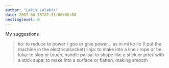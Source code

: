 ```yaml
---
author: "Lakis Lalakis"
date: 2007-08-15T07:31:00+00:00
nestinglevel: 0
---
```

My suggestions
> ko: to reduce to power / goo
>or give power... as in mi ko ilo (I put the machine in the electricalsocket)
> linja: to make into a line / rope
>or tie
> luka: to slap
>or touch, handle
> palisa: to shape like a stick
>or prick with a stick
> supa: to make into a surface
>or flatten, making smooth